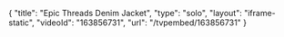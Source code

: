 {
    "title": "Epic Threads Denim Jacket",
    "type": "solo",
    "layout": "iframe-static",
    "videoId": "163856731",
    "url": "\/tvpembed\/163856731"
}